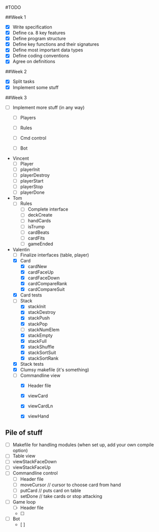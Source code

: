 #TODO

##Week 1
- [x] Write specification
- [x] Define ca. 8 key features
- [x] Define program structure
- [x] Define key functions and their signatures
- [x] Define most important data types
- [x] Define coding conventions
- [x] Agree on definitions

##Week 2
- [x] Split tasks
- [x] Implement some stuff

##Week 3
- [ ] Implement more stuff (in any way)
	- [ ] Players
	- [ ] Rules
	- [ ] Cmd control
	- [ ] Bot
  

- Vincent
	- [ ] Player
	- [ ] playerInit
	- [ ] playerDestroy
	- [ ] playerStart
	- [ ] playerStop
	- [ ] playerDone
- Tom
	- [ ] Rules
		- [ ] Complete interface
		- [ ] deckCreate
		- [ ] handCards
		- [ ] isTrump
		- [ ] cardBeats
		- [ ] cardFits
		- [ ] gameEnded

- Valentin
	- [ ] Finalize interfaces (table, player)
	- [x] Card
		- [x] cardNew
		- [x] cardFaceUp
		- [x] cardFaceDown
		- [x] cardCompareRank
		- [x] cardCompareSuit
	- [x] Card tests
	- [ ] Stack
		- [x] stackInit
		- [x] stackDestroy
		- [x] stackPush
		- [x] stackPop
		- [ ] stackNumElem
		- [x] stackEmpty
		- [x] stackFull
		- [x] stackShuffle
		- [x] stackSortSuit
		- [x] stackSortRank
	- [x] Stack tests
	- [x] Clumsy makefile (it's something)
	- [ ] Commandline view
		- [x] Header file
		- [x] viewCard
		- [x] viewCardLn
		- [x] viewHand



## Pile of stuff
- [ ] Makefile for handling modules (when set up, add your own compile option)
- [ ] Table view
- [ ] viewStackFaceDown
- [ ] viewStackFaceUp
- [ ] Commandline control
	- [ ] Header file
	- [ ] moveCursor // cursor to choose card from hand
	- [ ] putCard // puts card on table
	- [ ] setDone // take cards or stop attacking
- [ ] Game loop
	- [ ] Header file
	- [ ] 
- [ ] Bot
	- [ ]
